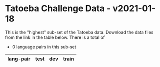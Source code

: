 # Tatoeba Challenge Data - v2021-01-18

This is the "highest" sub-set of the Tatoeba data.
Download the data files from the link in the table below.
There is a total of

* 0  language pairs in this sub-set

| lang-pair |    test    |    dev     |    train   |
|-----------|------------|------------|------------|
